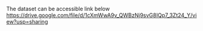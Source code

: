 The dataset can be accessible link below
https://drive.google.com/file/d/1cXmWwA9v_QWBzNj9svG8IQp7_3Zt24_Y/view?usp=sharing